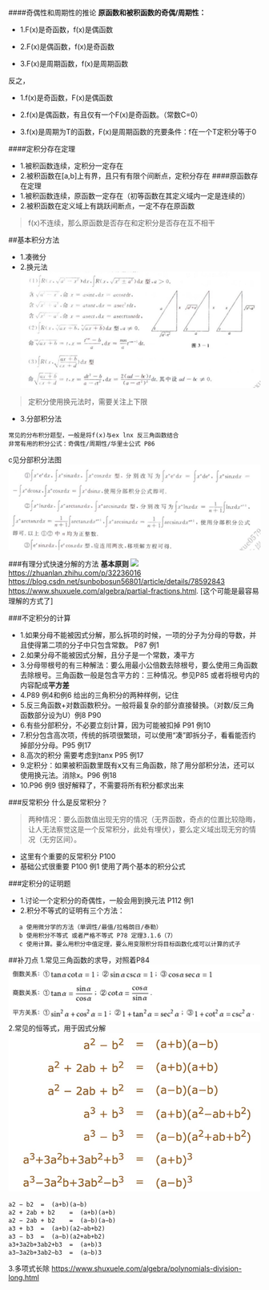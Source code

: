 ####奇偶性和周期性的推论
**原函数和被积函数的奇偶/周期性：**

* 1.F(x)是奇函数，f(x)是偶函数

* 2.F(x)是偶函数，f(x)是奇函数

* 3.F(x)是周期函数，f(x)是周期函数

反之，

* 1.f(x)是奇函数，F(x)是偶函数

* 2.f(x)是偶函数，有且仅有一个F(x)是奇函数。（常数C=0）

* 3.f(x)是周期为T的函数，F(x)是周期函数的充要条件：f在一个T定积分等于0

####定积分存在定理
* 1.被积函数连续，定积分一定存在
* 2.被积函数在[a,b]上有界，且只有有限个间断点，定积分存在
####原函数存在定理
* 1.被积函数连续，原函数一定存在（初等函数在其定义域内一定是连续的）
* 2.被积函数在定义域上有跳跃间断点，一定不存在原函数

>f(x)不连续，那么原函数是否存在和定积分是否存在互不相干

##基本积分方法
* 1.凑微分
* 2.换元法
![](./img/换元法.jpg)
>定积分使用换元法时，需要关注上下限
* 3.分部积分法
```
常见的分布积分题型，一般是将f(x)与ex lnx 反三角函数结合
非常有用的积分公式：奇偶性/周期性/华里士公式 P86
```
c见分部积分法图
![](./img/c分部积分.jpg)

###有理分式快速分解的方法
**基本原则**
![](./img/有理数分式.jpg)
<https://zhuanlan.zhihu.com/p/32236016>
<https://blog.csdn.net/sunbobosun56801/article/details/78592843>
<https://www.shuxuele.com/algebra/partial-fractions.html>. [这个可能是最容易理解的方式了]

###不定积分的计算
* 1.如果分母不能被因式分解，那么拆项的时候，一项的分子为分母的导数，并且使得第二项的分子中只包含常数。 P87 例1
* 2.如果分母不能被因式分解，且分子是一个常数，凑平方
* 3.分母带根号的有三种解法：要么用最小公倍数去除根号，要么使用三角函数去除根号。三角函数一般是包含平方的：三种情况。参见P85 
  或者将根号内的内容配成**平方差**
* 4.P89 例4和例6 给出的三角积分的两种样例，记住
* 5.反三角函数+对数函数积分。一般将最复杂的部分直接替换。（对数/反三角函数部分设为U）例8 P90
* 6.有些分部积分，不必要立刻计算，因为可能被扣掉 P91 例10
* 7.积分包含高次项，传统的拆项很繁琐，可以使用“凑”即拆分子，看看能否约掉部分分母。P95 例17
* 8.高次的积分 需要考虑到tanx P95 例17
* 9.定积分：如果被积函数里既有x又有三角函数，除了用分部积分法，还可以使用换元法。消除x。P96 例18
* 10.P96 例9 很好解释了，不需要将所有积分都求出来

###反常积分
什么是反常积分？
>两种情况：要么函数值出现无穷的情况（无界函数，奇点的位置比较隐晦，让人无法察觉这是一个反常积分，此处有埋伏），要么定义域出现无穷的情况（无穷区间）。

* 这里有个重要的反常积分 P100 
* 基础公式很重要 P100 例1 使用了两个基本的积分公式

###定积分的证明题
* 1.讨论一个定积分的奇偶性，一般会用到换元法 P112 例1
* 2.积分不等式的证明有三个方法：

```
   a 使用微分学的方法（单调性/最值/拉格朗日/泰勒） 
   b 使用积分不等式 或者严格不等式 P78 定理3.1.6（7）
   c 使用计算。要么用积分中值定理，要么用变限积分将目标函数化成可以计算的式子
```


##补刀点
1.常见三角函数的求导，对照着P84
![](./img/三角函数.jpg)
2.常见的恒等式，用于因式分解 
![](./img/恒等式.jpg)

```
a2 − b2	 = 	(a+b)(a−b)
a2 + 2ab + b2	 = 	(a+b)(a+b)
a2 − 2ab + b2	 = 	(a−b)(a−b)
a3 + b3	 = 	(a+b)(a2−ab+b2)
a3 − b3	 = 	(a−b)(a2+ab+b2)
a3+3a2b+3ab2+b3	 = 	(a+b)3
a3−3a2b+3ab2−b3	 = 	(a−b)3
```
3.多项式长除
<https://www.shuxuele.com/algebra/polynomials-division-long.html>





